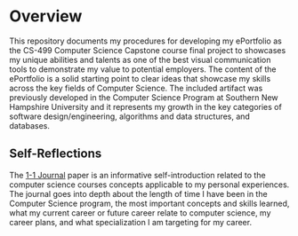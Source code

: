 # **Overview**

This repository documents my procedures for developing my ePortfolio as the CS-499 Computer Science Capstone course final project to showcases my unique abilities and talents as one of the best visual communication tools to demonstrate my value to potential employers. The content of the ePortfolio is a solid starting point to clear ideas that showcase my skills across the key fields of Computer Science. The included artifact was previously developed in the Computer Science Program at Southern New Hampshire University and it represents my growth in the key categories of software design/engineering, algorithms and data structures, and databases.

## **Self-Reflections**

The [1-1 Journal](https://github.com/sjpri/sjpri.github.io/blob/f8c110f781c84decbe969383e64a8a5545f0c672/Journals/1-1%20Journal_Gomes-DaCosta.docx) paper is an informative self-introduction related to the computer science courses concepts applicable to my personal experiences. The journal goes into depth about the length of time I have been in the Computer Science program, the most important concepts and skills learned, what my current career or future career relate to computer science, my career plans, and what specialization I am targeting for my career.

